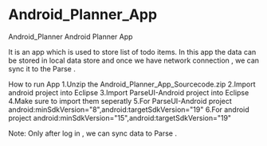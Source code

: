 Android_Planner_App
===================

Android_Planner
Android Planner App

It is an app which is used to store list of todo items. In this app the data can be stored in local data store and once we have network connection , we can sync it to the Parse .

How to run App
1.Unzip the Android_Planner_App_Sourcecode.zip
2.Import android project into Eclipse 
3.Import ParseUI-Android project into Eclipse
4.Make sure to import them seperatly
5.For ParseUI-Android project  android:minSdkVersion="8",android:targetSdkVersion="19"
6.For android project android:minSdkVersion="15",android:targetSdkVersion="19" 


Note: Only after log in , we can sync data to Parse . 
